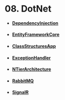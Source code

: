 # 08. DotNet
- #### [DependencyInjection](https://github.com/mfurkanayhan/senior-dotnet-developer-roadmap/tree/main/08.DotNet/DependencyInjection)

- #### [EntityFrameworkCore](https://github.com/mfurkanayhan/senior-dotnet-developer-roadmap/tree/main/08.DotNet/EntityFrameworkCore)

- #### [ClassStructuresApp](https://github.com/mfurkanayhan/senior-dotnet-developer-roadmap/tree/main/08.DotNet/ClassStructuresApp)

- #### [ExceptionHandler](https://github.com/mfurkanayhan/senior-dotnet-developer-roadmap/tree/main/08.DotNet/ExceptionHandler)

- #### [NTierArchitecture](https://github.com/mfurkanayhan/senior-dotnet-developer-roadmap/tree/main/08.DotNet/NTierArchitecture)

- #### [RabbitMQ](https://github.com/mfurkanayhan/senior-dotnet-developer-roadmap/tree/main/08.DotNet/RabbitMQ)

- #### [SignalR](https://github.com/mfurkanayhan/senior-dotnet-developer-roadmap/tree/main/08.DotNet/SignalR)